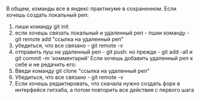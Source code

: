 В общем, команды все в яндекс практикуме в сохраненном.
Если хочешь создать локальный реп:
1) пиши команду git init
2) если хочешь связать локальный и удаленный реп - пшии команду - git remote add "ссылка на удаленный реп"
3) убедиться, что все связано - git remote -v
4) отправить пуш на удаленный реп - git push: но прежде - git add -all и git commit -m 'комментарий' 
Если хочешь добавить удаленный реп к себе и не редачить его:
1) Введи команду git clone "ссылка на удаленный реп"
2) Убедиться, что все связано - git remote -v
3) Если хочешь редактировать, что сначала нужно создать форк в интерфейсе гитхаба, а потом повторить все действия с первого шага
